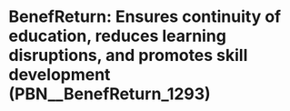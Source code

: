 # BenefReturn: __Ensures continuity of education, reduces learning disruptions, and promotes skill development__ (PBN__BenefReturn_1293)

